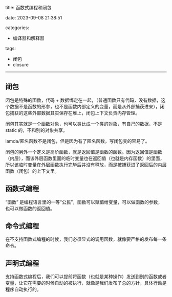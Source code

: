 title: 函数式编程和闭包

date: 2023-09-08 21:38:51

categories:

- 编译器和解释器

tags:

- 闭包
- closure

---

## 闭包

闭包是特殊的函数，代码 + 数据绑定在一起，（普通函数只有代码，没有数据，这个数据不是函数的形参，也不是函数内部定义的变量，而是从外部捕获进来），闭包捕获的这些外部数据其实保存在堆上，闭包上下文负责内存管理。

<!--more-->

闭包其实就是一个函数对象，也可以类比成一个类的对象，有自己的数据，不是 static 的，不和别的对象共享。

lamda/匿名函数不是闭包，但是因为有了匿名函数，写闭包变的容易了。

闭包的另外一个定义是高阶函数，就是返回值是函数的函数。因为返回值是函数（内层），而该外层函数里面的临时变量也在返回值（也就是内存函数）的里面，所以该临时变量在外层函数执行完毕后并没有释放，而是被捕获进了返回后的内层函数（闭包）的上下文里。

## 函数式编程

“函数” 是编程语言里的一等“公民”，函数可以赋值给变量，可以做函数的参数，也可以做函数的返回值。

## 命令式编程

在不支持函数式编程的时候，我们必须显式的调用函数，就像要严格的发布每一条命令。

## 声明式编程

支持函数式编程后，我们可以提前将函数（也就是某种操作）发送到别的函数或者变量，让它在需要的时候自动的被执行，就像是我们发布了总的方针，具体行动是程序自动执行的。
